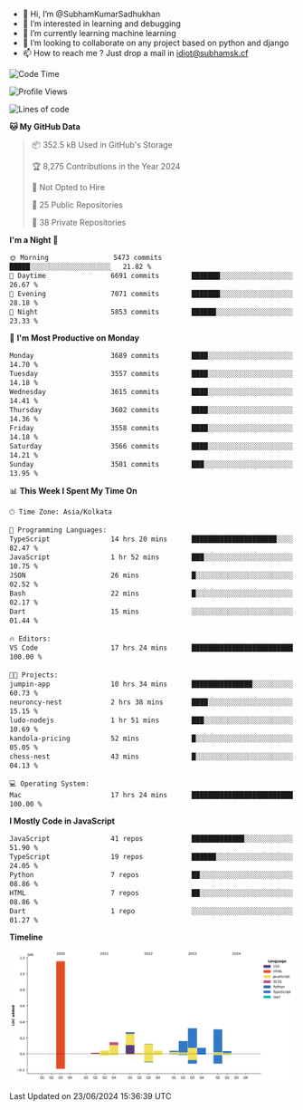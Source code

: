 - 👋 Hi, I’m @SubhamKumarSadhukhan
- 👀 I’m interested in learning and debugging
- 🌱 I’m currently learning machine learning
- 💞️ I’m looking to collaborate on any project based on python and django
- 📫 How to reach me ?
      Just drop a mail in idiot@subhamsk.cf

<!---
SubhamKumarSadhukhan/SubhamKumarSadhukhan is a ✨ special ✨ repository because its `README.md` (this file) appears on your GitHub profile.
You can click the Preview link to take a look at your changes.
--->


<!--START_SECTION:waka-->
![Code Time](http://img.shields.io/badge/Code%20Time-2%2C254%20hrs%2022%20mins-blue)

![Profile Views](http://img.shields.io/badge/Profile%20Views-3-blue)

![Lines of code](https://img.shields.io/badge/From%20Hello%20World%20I%27ve%20Written-2.7%20million%20lines%20of%20code-blue)

**🐱 My GitHub Data** 

> 📦 352.5 kB Used in GitHub's Storage 
 > 
> 🏆 8,275 Contributions in the Year 2024
 > 
> 🚫 Not Opted to Hire
 > 
> 📜 25 Public Repositories 
 > 
> 🔑 38 Private Repositories 
 > 
**I'm a Night 🦉** 

```text
🌞 Morning                5473 commits        █████░░░░░░░░░░░░░░░░░░░░   21.82 % 
🌆 Daytime                6691 commits        ███████░░░░░░░░░░░░░░░░░░   26.67 % 
🌃 Evening                7071 commits        ███████░░░░░░░░░░░░░░░░░░   28.18 % 
🌙 Night                  5853 commits        ██████░░░░░░░░░░░░░░░░░░░   23.33 % 
```
📅 **I'm Most Productive on Monday** 

```text
Monday                   3689 commits        ████░░░░░░░░░░░░░░░░░░░░░   14.70 % 
Tuesday                  3557 commits        ████░░░░░░░░░░░░░░░░░░░░░   14.18 % 
Wednesday                3615 commits        ████░░░░░░░░░░░░░░░░░░░░░   14.41 % 
Thursday                 3602 commits        ████░░░░░░░░░░░░░░░░░░░░░   14.36 % 
Friday                   3558 commits        ████░░░░░░░░░░░░░░░░░░░░░   14.18 % 
Saturday                 3566 commits        ████░░░░░░░░░░░░░░░░░░░░░   14.21 % 
Sunday                   3501 commits        ███░░░░░░░░░░░░░░░░░░░░░░   13.95 % 
```


📊 **This Week I Spent My Time On** 

```text
🕑︎ Time Zone: Asia/Kolkata

💬 Programming Languages: 
TypeScript               14 hrs 20 mins      █████████████████████░░░░   82.47 % 
JavaScript               1 hr 52 mins        ███░░░░░░░░░░░░░░░░░░░░░░   10.75 % 
JSON                     26 mins             █░░░░░░░░░░░░░░░░░░░░░░░░   02.52 % 
Bash                     22 mins             █░░░░░░░░░░░░░░░░░░░░░░░░   02.17 % 
Dart                     15 mins             ░░░░░░░░░░░░░░░░░░░░░░░░░   01.44 % 

🔥 Editors: 
VS Code                  17 hrs 24 mins      █████████████████████████   100.00 % 

🐱‍💻 Projects: 
jumpin-app               10 hrs 34 mins      ███████████████░░░░░░░░░░   60.73 % 
neuroncy-nest            2 hrs 38 mins       ████░░░░░░░░░░░░░░░░░░░░░   15.15 % 
ludo-nodejs              1 hr 51 mins        ███░░░░░░░░░░░░░░░░░░░░░░   10.69 % 
kandola-pricing          52 mins             █░░░░░░░░░░░░░░░░░░░░░░░░   05.05 % 
chess-nest               43 mins             █░░░░░░░░░░░░░░░░░░░░░░░░   04.13 % 

💻 Operating System: 
Mac                      17 hrs 24 mins      █████████████████████████   100.00 % 
```

**I Mostly Code in JavaScript** 

```text
JavaScript               41 repos            █████████████░░░░░░░░░░░░   51.90 % 
TypeScript               19 repos            ██████░░░░░░░░░░░░░░░░░░░   24.05 % 
Python                   7 repos             ██░░░░░░░░░░░░░░░░░░░░░░░   08.86 % 
HTML                     7 repos             ██░░░░░░░░░░░░░░░░░░░░░░░   08.86 % 
Dart                     1 repo              ░░░░░░░░░░░░░░░░░░░░░░░░░   01.27 % 
```



**Timeline**

![Lines of Code chart](https://raw.githubusercontent.com/SubhamKumarSadhukhan/SubhamKumarSadhukhan/main/assets/bar_graph.png)


 Last Updated on 23/06/2024 15:36:39 UTC
<!--END_SECTION:waka-->
